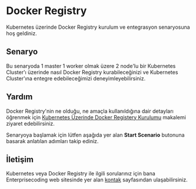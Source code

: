 
# Docker Registry

Kubernetes üzerinde Docker Registry kurulum ve entegrasyon senaryosuna hoş geldiniz.

## Senaryo

Bu senaryoda 1 master 1 worker olmak üzere 2 node'lu bir Kubernetes Cluster'ı üzerinde  nasıl Docker Registry kurabileceğinizi ve Kubernetes Cluster'ına entegre edebileceğimizi deneyimleyebilirsiniz.

## Yardım

Docker Registry'nin ne olduğu, ne amaçla kullanıldığına dair detayları öğrenmek için [Kubernetes Üzerinde Docker Registery Kurulumu](http://www.enterprisecoding.com/post/kubernetes-uzerinde-docker-registery-kurulumu)  makalemi ziyaret edebilirsiniz.

Senaryoya başlamak için lütfen aşağıda yer alan **Start Scenario** butonuna basarak anlatılan adımları takip ediniz.

## İletişim

Kubernetes veya Docker Registry ile ilgili sorularınız için bana Enterprisecoding web sitesinde yer alan [kontak](http://www.enterprisecoding.com/contact) sayfasından ulaşabilirsiniz.
